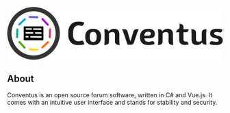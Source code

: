 <img src="https://github.com/Conventus-and-friends/Media/blob/main/Logo-Text/Conventus-Text-250.png?raw=true" alt="Conventus-Logo-Text">

## About
Conventus is an open source forum software, written in C# and Vue.js. It comes with an intuitive user interface and stands for stability and security. 
